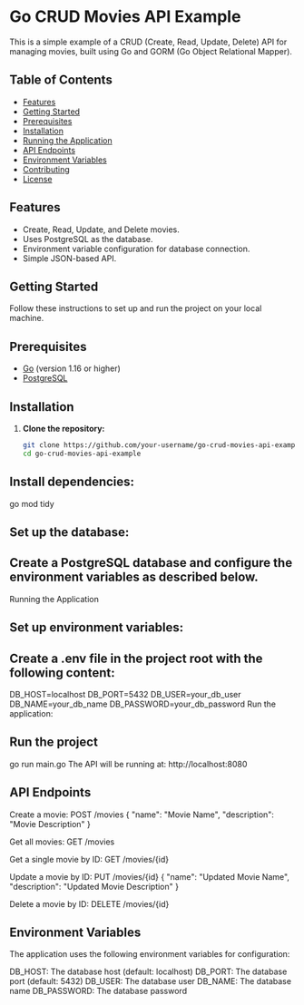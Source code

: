 # Go CRUD Movies API Example
This is a simple example of a CRUD (Create, Read, Update, Delete) API for managing movies, built using Go and GORM (Go Object Relational Mapper).

## Table of Contents
- [Features](#features)
- [Getting Started](#getting-started)
- [Prerequisites](#prerequisites)
- [Installation](#installation)
- [Running the Application](#running-the-application)
- [API Endpoints](#api-endpoints)
- [Environment Variables](#environment-variables)
- [Contributing](#contributing)
- [License](#license)

## Features
- Create, Read, Update, and Delete movies.
- Uses PostgreSQL as the database.
- Environment variable configuration for database connection.
- Simple JSON-based API.

## Getting Started

Follow these instructions to set up and run the project on your local machine.

## Prerequisites

- [Go](https://golang.org/dl/) (version 1.16 or higher)
- [PostgreSQL](https://www.postgresql.org/download/)

## Installation

1. **Clone the repository:**

   ```sh
   git clone https://github.com/your-username/go-crud-movies-api-example.git
   cd go-crud-movies-api-example
## Install dependencies:
go mod tidy

## Set up the database:
## Create a PostgreSQL database and configure the environment variables as described below.
Running the Application

## Set up environment variables:
## Create a .env file in the project root with the following content:
DB_HOST=localhost
DB_PORT=5432
DB_USER=your_db_user
DB_NAME=your_db_name
DB_PASSWORD=your_db_password
Run the application:

## Run the project
go run main.go
The API will be running at:
http://localhost:8080


## API Endpoints
Create a movie:
POST /movies
{
  "name": "Movie Name",
  "description": "Movie Description"
}

Get all movies:
GET /movies

Get a single movie by ID:
GET /movies/{id}

Update a movie by ID:
PUT /movies/{id}
{
  "name": "Updated Movie Name",
  "description": "Updated Movie Description"
}

Delete a movie by ID:
DELETE /movies/{id}

## Environment Variables
The application uses the following environment variables for configuration:

DB_HOST: The database host (default: localhost)
DB_PORT: The database port (default: 5432)
DB_USER: The database user
DB_NAME: The database name
DB_PASSWORD: The database password
